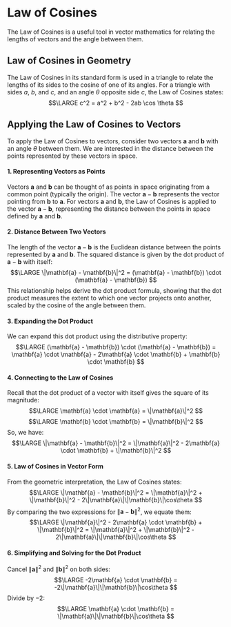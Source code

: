 # Law of Cosines
The Law of Cosines is a useful tool in vector mathematics for relating the lengths of vectors and the angle between them. 

## Law of Cosines in Geometry
The Law of Cosines in its standard form is used in a triangle to relate the lengths of its sides to the cosine of one of its angles.
	For a triangle with sides $a$, $b$, and $c$, and an angle $\theta$ opposite side $c$, the Law of Cosines states:
$$\LARGE 
c^2 = a^2 + b^2 - 2ab \cos \theta
$$
## Applying the Law of Cosines to Vectors
To apply the Law of Cosines to vectors, consider two vectors $\mathbf{a}$ and $\mathbf{b}$ with an angle $\theta$ between them. 
	We are interested in the distance between the points represented by these vectors in space.
#### 1. Representing Vectors as Points
Vectors $\mathbf{a}$ and $\mathbf{b}$ can be thought of as points in space originating from a common point (typically the origin). 
	The vector $\mathbf{a} - \mathbf{b}$ represents the vector pointing from $\mathbf{b}$ to $\mathbf{a}$.
		 For vectors $\mathbf{a}$ and $\mathbf{b}$, the Law of Cosines is applied to the vector $\mathbf{a} - \mathbf{b}$, representing the distance between the points in space defined by $\mathbf{a}$ and $\mathbf{b}$.
#### 2. Distance Between Two Vectors
The length of the vector $\mathbf{a} - \mathbf{b}$ is the Euclidean distance between the points represented by $\mathbf{a}$ and $\mathbf{b}$. 
	The squared distance is given by the dot product of $\mathbf{a} - \mathbf{b}$ with itself:
$$\LARGE 
\|\mathbf{a} - \mathbf{b}\|^2 = (\mathbf{a} - \mathbf{b}) \cdot (\mathbf{a} - \mathbf{b})
$$
This relationship helps derive the dot product formula, showing that the dot product measures the extent to which one vector projects onto another, scaled by the cosine of the angle between them.
#### 3. Expanding the Dot Product
We can expand this dot product using the distributive property:
$$\LARGE
(\mathbf{a} - \mathbf{b}) \cdot (\mathbf{a} - \mathbf{b}) = \mathbf{a} \cdot \mathbf{a} - 2\mathbf{a} \cdot \mathbf{b} + \mathbf{b} \cdot \mathbf{b}
$$
#### 4. Connecting to the Law of Cosines
Recall that the dot product of a vector with itself gives the square of its magnitude:
$$\LARGE
\mathbf{a} \cdot \mathbf{a} = \|\mathbf{a}\|^2
$$
$$\LARGE
\mathbf{b} \cdot \mathbf{b} = \|\mathbf{b}\|^2
$$
So, we have:
$$\LARGE
\|\mathbf{a} - \mathbf{b}\|^2 = \|\mathbf{a}\|^2 - 2\mathbf{a} \cdot \mathbf{b} + \|\mathbf{b}\|^2
$$
#### 5. Law of Cosines in Vector Form
From the geometric interpretation, the Law of Cosines states:
$$\LARGE
\|\mathbf{a} - \mathbf{b}\|^2 = \|\mathbf{a}\|^2 + \|\mathbf{b}\|^2 - 2\|\mathbf{a}\|\|\mathbf{b}\|\cos\theta
$$
By comparing the two expressions for $\|\mathbf{a} - \mathbf{b}\|^2$, we equate them:
$$\LARGE
\|\mathbf{a}\|^2 - 2\mathbf{a} \cdot \mathbf{b} + \|\mathbf{b}\|^2 = \|\mathbf{a}\|^2 + \|\mathbf{b}\|^2 - 2\|\mathbf{a}\|\|\mathbf{b}\|\cos\theta
$$
#### 6. Simplifying and Solving for the Dot Product
Cancel $\|\mathbf{a}\|^2$ and $\|\mathbf{b}\|^2$ on both sides:
$$\LARGE
-2\mathbf{a} \cdot \mathbf{b} = -2\|\mathbf{a}\|\|\mathbf{b}\|\cos\theta
$$
Divide by $-2$:
$$\LARGE
\mathbf{a} \cdot \mathbf{b} = \|\mathbf{a}\|\|\mathbf{b}\|\cos\theta
$$

